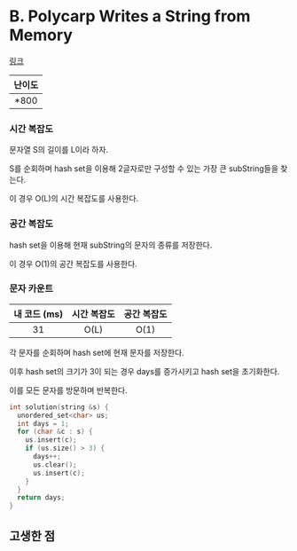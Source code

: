 # B. Polycarp Writes a String from Memory

[링크](https://codeforces.com/contest/1702/problem/B)

| 난이도 |
| :----: |
| \*800  |

### 시간 복잡도

문자열 S의 길이를 L이라 하자.

S를 순회하며 hash set을 이용해 2글자로만 구성할 수 있는 가장 큰 subString들을 찾는다.

이 경우 O(L)의 시간 복잡도를 사용한다.

### 공간 복잡도

hash set을 이용해 현재 subString의 문자의 종류를 저장한다.

이 경우 O(1)의 공간 복잡도를 사용한다.

### 문자 카운트

| 내 코드 (ms) | 시간 복잡도 | 공간 복잡도 |
| :----------: | :---------: | :---------: |
|      31      |    O(L)     |    O(1)     |

각 문자를 순회하며 hash set에 현재 문자를 저장한다.

이후 hash set의 크기가 3이 되는 경우 days를 증가시키고 hash set을 초기화한다.

이를 모든 문자를 방문하며 반복한다.

```cpp
int solution(string &s) {
  unordered_set<char> us;
  int days = 1;
  for (char &c : s) {
    us.insert(c);
    if (us.size() > 3) {
      days++;
      us.clear();
      us.insert(c);
    }
  }
  return days;
}
```

## 고생한 점
